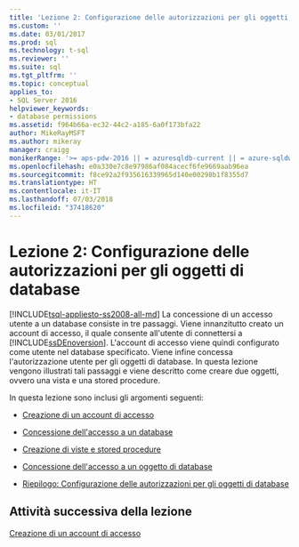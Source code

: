 ```yaml
---
title: 'Lezione 2: Configurazione delle autorizzazioni per gli oggetti di database | Microsoft Docs'
ms.custom: ''
ms.date: 03/01/2017
ms.prod: sql
ms.technology: t-sql
ms.reviewer: ''
ms.suite: sql
ms.tgt_pltfrm: ''
ms.topic: conceptual
applies_to:
- SQL Server 2016
helpviewer_keywords:
- database permissions
ms.assetid: f964b66a-ec32-44c2-a185-6a0f173bfa22
author: MikeRayMSFT
ms.author: mikeray
manager: craigg
monikerRange: '>= aps-pdw-2016 || = azuresqldb-current || = azure-sqldw-latest || >= sql-server-2016 || = sqlallproducts-allversions'
ms.openlocfilehash: e0a330e7c8e97986af084acecf6fe9669aab96ea
ms.sourcegitcommit: f8ce92a2f935616339965d140e00298b1f8355d7
ms.translationtype: HT
ms.contentlocale: it-IT
ms.lasthandoff: 07/03/2018
ms.locfileid: "37418620"
---
```

# <a name="lesson-2-configuring-permissions-on-database-objects"></a>Lezione 2: Configurazione delle autorizzazioni per gli oggetti di database
[!INCLUDE[tsql-appliesto-ss2008-all-md](../includes/tsql-appliesto-ss2008-all-md.md)]
La concessione di un accesso utente a un database consiste in tre passaggi. Viene innanzitutto creato un account di accesso, il quale consente all'utente di connettersi a [!INCLUDE[ssDEnoversion](../includes/ssdenoversion-md.md)]. L'account di accesso viene quindi configurato come utente nel database specificato. Viene infine concessa l'autorizzazione utente per gli oggetti di database. In questa lezione vengono illustrati tali passaggi e viene descritto come creare due oggetti, ovvero una vista e una stored procedure.  
  
In questa lezione sono inclusi gli argomenti seguenti:  
  
-   [Creazione di un account di accesso](../t-sql/lesson-2-1-creating-a-login.md)  
  
-   [Concessione dell'accesso a un database](../t-sql/lesson-2-2-granting-access-to-a-database.md)  
  
-   [Creazione di viste e stored procedure](../t-sql/lesson-2-3-creating-views-and-stored-procedures.md)  
  
-   [Concessione dell'accesso a un oggetto di database](../t-sql/lesson-2-4-granting-access-to-a-database-object.md)  
  
-   [Riepilogo: Configurazione delle autorizzazioni per gli oggetti di database](../t-sql/lesson-2-5-summary-configuring-permissions-on-database-objects.md)  
  
## <a name="next-task-in-lesson"></a>Attività successiva della lezione  
[Creazione di un account di accesso](../t-sql/lesson-2-1-creating-a-login.md)  
  
  
  
